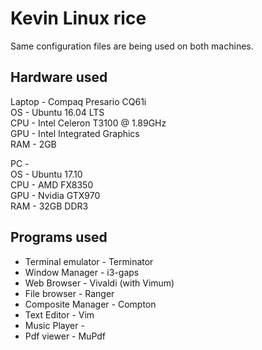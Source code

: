 # Kevin Linux rice

Same configuration files are being used on both machines.

## Hardware used

Laptop - Compaq Presario CQ61i  
OS     - Ubuntu 16.04 LTS  
CPU    - Intel Celeron T3100 @ 1.89GHz  
GPU    - Intel Integrated Graphics  
RAM    - 2GB  

PC	   -  
OS     - Ubuntu 17.10   
CPU    - AMD FX8350  
GPU    - Nvidia GTX970  
RAM    - 32GB DDR3  


## Programs used  

+ Terminal emulator - Terminator  
+ Window Manager - i3-gaps  
+ Web Browser - Vivaldi (with Vimum)  
+ File browser - Ranger  
+ Composite Manager - Compton  
+ Text Editor - Vim  
+ Music Player -  
+ Pdf viewer - MuPdf  


